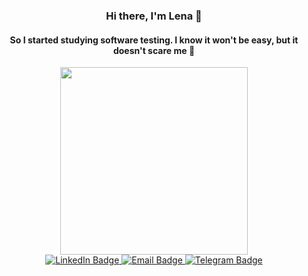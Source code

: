 <div id="header" align="center">
  
### Hi there, I'm Lena  👋


#### So I started studying software testing. I know it won't be easy, but it doesn't scare me :muscle:
</div>  

<div id="header" align="center">
<img src="https://c0.cprnt.com/storage/i/8a/2d/22/b4/30e54d838bd812d497e2af07/05f6bdd4bc99866a4e76035935d28237.png" width="300"/>
</div>


<div id="badges" align="center">
  <a href="linkedin.com/in/lena-tsiuper">
    <img src="https://img.shields.io/badge/LinkedIn-blue?style=for-the-badge&logo=linkedin&logoColor=white" alt="LinkedIn Badge"/>
  </a>
  
  <a href="ltsiuper@gmail.com">
    <img src="https://img.shields.io/badge/Email-gray?style=for-the-badge&logo=email&logoColor=white" alt="Email Badge"/>
  </a>
  
  <a href="https://t.me/lenatsiuper">
   <img src="https://img.shields.io/badge/Telegram-blue?style=for-the-badge&logo=telegram&logoColor=white" alt="Telegram Badge"/>
  </a> 
  
</div>


